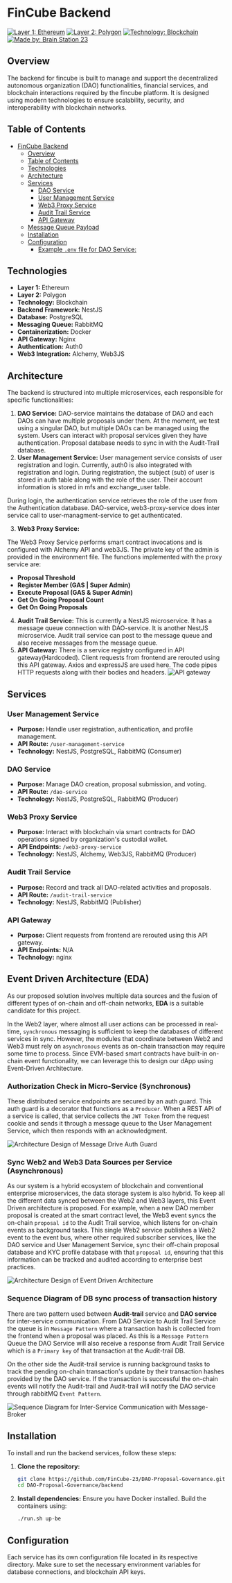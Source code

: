 # FinCube Backend

[![Layer 1: Ethereum](https://img.shields.io/badge/Layer%201-Ethereum-blue)](https://ethereum.org/)
[![Layer 2: Polygon](https://img.shields.io/badge/Layer%202-Polygon-blueviolet)](https://polygon.technology/)
[![Technology: Blockchain](https://img.shields.io/badge/Technology-Blockchain-lightgrey)](https://www.blockchain.com/)
[![Made by: Brain Station 23](https://img.shields.io/badge/Made%20by-Brain%20Station%2023-green)](https://brainstation-23.com/)

## Overview

The backend for fincube is built to manage and support the decentralized autonomous organization (DAO) functionalities, financial services, and blockchain interactions required by the fincube platform. It is designed using modern technologies to ensure scalability, security, and interoperability with blockchain networks.

## Table of Contents

- [FinCube Backend](#fincube-backend)
  - [Overview](#overview)
  - [Table of Contents](#table-of-contents)
  - [Technologies](#technologies)
  - [Architecture](#architecture)
  - [Services](#services)
    - [DAO Service](#dao-service)
    - [User Management Service](#user-management-service)
    - [Web3 Proxy Service](#web3-proxy-service)
    - [Audit Trail Service](#audit-trail-service)
    - [API Gateway](#api-gateway)
  - [Message Queue Payload](#message-queue-payload)
  - [Installation](#installation)
  - [Configuration](#configuration)
    - [Example `.env` file for DAO Service:](#example-env-file-for-dao-service)

## Technologies

- **Layer 1:** Ethereum
- **Layer 2:** Polygon
- **Technology:** Blockchain
- **Backend Framework:** NestJS
- **Database:** PostgreSQL
- **Messaging Queue:** RabbitMQ
- **Containerization:** Docker
- **API Gateway:** Nginx
- **Authentication:** Auth0
- **Web3 Integration:** Alchemy, Web3JS

## Architecture

The backend is structured into multiple microservices, each responsible for specific functionalities:

1. **DAO Service:** DAO-service maintains the database of DAO and each DAOs can have multiple proposals under them. At the moment, we test using a singular DAO, but multiple DAOs can be managed using the system. Users can interact with proposal services given they have authentication. Proposal database needs to sync in with the Audit-Trail database. 
2. **User Management Service:** User management service consists of user registration and login. Currently, auth0 is also integrated with registration and login. 
During registration, the subject (sub) of user is stored in auth table along with the role of the user. Their account information is stored in mfs and exchange_user table. 

During login, the authentication service retrieves the role of the user from the Authentication database. DAO-service, web3-proxy-service does inter service call to user-managment-service to get authenticated.

3. **Web3 Proxy Service:** 

The Web3 Proxy Service performs smart contract invocations and is configured with Alchemy API and web3JS. The private key of the admin is provided in the environment file. The functions implemented with the proxy service are:

- **Proposal Threshold**
- **Register Member (GAS | Super Admin)**
- **Execute Proposal (GAS & Super Admin)**
- **Get On Going Proposal Count**
- **Get On Going Proposals**

4. **Audit Trail Service:** This is currently a NestJS microservice. It has a message queue connection with DAO-service. It is another NestJS microservice. Audit trail service can post to the message queue and also receive messages from the message queue. 
5. **API Gateway:** There is a service registry configured in API gateway(Hardcoded). Client requests from frontend are rerouted using this API gateway. Axios and expressJS are used here. The code pipes HTTP requests along with their bodies and headers.
![API gateway](APIgateway.jpg)


## Services

### User Management Service

- **Purpose:** Handle user registration, authentication, and profile management.
- **API Route:** `/user-management-service`
- **Technology:** NestJS, PostgreSQL, RabbitMQ (Consumer)

### DAO Service

- **Purpose:** Manage DAO creation, proposal submission, and voting.
- **API Route:** `/dao-service`
- **Technology:** NestJS, PostgreSQL, RabbitMQ (Producer)

### Web3 Proxy Service

- **Purpose:** Interact with blockchain via smart contracts for DAO operations signed by organization's custodial wallet.
- **API Endpoints:** `/web3-proxy-service`
- **Technology:** NestJS, Alchemy, Web3JS, RabbitMQ (Producer)

### Audit Trail Service

- **Purpose:** Record and track all DAO-related activities and proposals.
- **API Route:** `/audit-trail-service`
- **Technology:** NestJS, RabbitMQ (Publisher)

### API Gateway

- **Purpose:** Client requests from frontend are rerouted using this API gateway.
- **API Endpoints:** N/A
- **Technology:** nginx

## Event Driven Architecture (EDA)
As our proposed solution involves multiple data sources and the fusion of different types of on-chain and off-chain networks, **EDA** is a suitable candidate for this project.

In the Web2 layer, where almost all user actions can be processed in real-time, `synchronous` messaging is sufficient to keep the databases of different services in sync. However, the modules that coordinate between Web2 and Web3 must rely on `asynchronous` events as on-chain transaction may require some time to process. Since EVM-based smart contracts have built-in on-chain event functionality, we can leverage this to design our dApp using Event-Driven Architecture.

### Authorization Check in Micro-Service (Synchronous) 

These distributed service endpoints are secured by an auth guard. This auth guard is a decorator that functions as a `Producer`. When a REST API of a service is called, that service collects the `JWT Token` from the request cookie and sends it through a message queue to the User Management Service, which then responds with an acknowledgment.

![Architecture Design of Message Drive Auth Guard](EDA_Auth_Architecture.message-pattern.drawio.png)

### Sync Web2 and Web3 Data Sources per Service (Asynchronous)  

As our system is a hybrid ecosystem of blockchain and conventional enterprise microservices, the data storage system is also hybrid. To keep all the different data synced between the Web2 and Web3 layers, this Event Driven architecture is proposed. For example, when a new DAO member proposal is created at the smart contract level, the Web3 event syncs the on-chain `proposal id` to the Audit Trail service, which listens for on-chain events as background tasks. This single Web2 service publishes a Web2 event to the event bus, where other required subscriber services, like the DAO service and User Management Service, sync their off-chain proposal database and KYC profile database with that `proposal id`, ensuring that this information can be tracked and audited according to enterprise best practices.

![Architecture Design of Event Driven Architecture](EDA_Architecture.event-pattern.drawio.png)


### Sequence Diagram of DB sync process of transaction history
There are two pattern used between **Audit-trail** service and **DAO service** for inter-service communication. 
From DAO Service to Audit Trail Service the queue is in `Message Pattern` where a transaction hash is collected from the frontend when a proposal was placed. As this is a `Message Pattern` Queue the DAO Service will also receive a response from Audit Trail Service which is a `Primary key` of that transaction at the Audit-trail DB. 

On the other side the Audit-trail service is running background tasks to track the pending on-chain transaction's update by their transaction hashes provided by the DAO service. If the transaction is successful the on-chain events will notify the Audit-trail and Audit-trail will notify the DAO service through rabbitMQ `Event Pattern`.

![Sequence Diagram for Inter-Service Communication with Message-Broker](DAO-Audit-Message-Broker.fincube.png)

<!-- ## Message Broker Payloads
There are two message queues communicating between Audit-trail service and DAO service. 
 - From DAO Service to Audit Trail Service the queue is in `Message Pattern`. Here DAO Service is the publisher and Audit Trail Service is the consumer. As this is a `Message Pattern` Queue the DAO Service will also receive a response from Audit Trail Service.     

Endpoint: `[POST]<DOMAIN>/proposal-service` (Bearer Token Required)

The payload for the message queues is:

 ```json
{
  "proposal_type": "membership",
  "metadata": "New MFS onboarding request.....",
  "proposer_address": "0xBb85D1852E67D6BEaa64A7eDba802189F0714F97",
  "trx_hash": "0xTesting"
}
```

- The another queue is in `Event Pattern` where Audit-Trail service is acting as Publisher and DAO service is the consumer. 

Endpoint: `[POST]<DOMAIN>/proposal-update/create-proposal`

The payload for the message queues is:
```json
{
    "web3Status": 200,
    "message": "This is a drill",
    "blockNumber": 123321,
    "transactionHash": "0xTesting"
}
``` -->

## Installation

To install and run the backend services, follow these steps:

1. **Clone the repository:**
    ```bash
    git clone https://github.com/FinCube-23/DAO-Proposal-Governance.git
    cd DAO-Proposal-Governance/backend
    ```

2. **Install dependencies:**
    Ensure you have Docker installed. Build the containers using:
    ```bash
    ./run.sh up-be
    ```

## Configuration

Each service has its own configuration file located in its respective directory. Make sure to set the necessary environment variables for database connections, and blockchain API keys.

